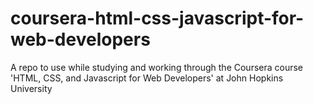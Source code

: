 # coursera-html-css-javascript-for-web-developers

A repo to use while studying and working through the Coursera course 'HTML, CSS, and Javascript for Web Developers' at John Hopkins University
